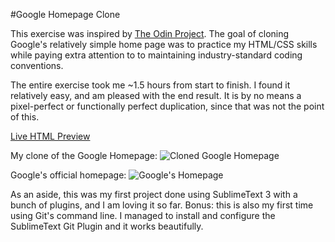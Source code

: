 #Google Homepage Clone


This exercise was inspired by [The Odin Project](http://www.theodinproject.com/). The goal of cloning Google's relatively simple home page was to practice my HTML/CSS skills while paying extra attention to to maintaining industry-standard coding conventions.


The entire exercise took me ~1.5 hours from start to finish. I found it relatively easy, and am pleased with the end result. It is by no means a pixel-perfect or functionally perfect duplication, since that was not the point of this.


[Live HTML Preview](http://htmlpreview.github.io/?https://github.com/kennethwang14/Google-Homepage-Clone/blob/master/google.html)


My clone of the Google Homepage:
![Cloned Google Homepage](http://i.imgur.com/JZm5rfT.png)


Google's official homepage:
![Google's Homepage](http://i.imgur.com/cJeJvD6.png)


As an aside, this was my first project done using SublimeText 3 with a bunch of plugins, and I am loving it so far. Bonus: this is also my first time using Git's command line. I managed to install and configure the SublimeText Git Plugin and it works beautifully.